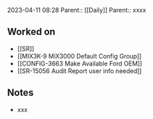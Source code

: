 2023-04-11 08:28
Parent:: [[Daily]] 
Parent:: xxxx





## Worked on

- [[SR]]
- [[MIX3K-9 MiX3000 Default Config Group]]
- [[CONFIG-3663 Make Available Ford OEM]]
- [[SR-15056 Audit Report user info needed]]

## Notes

- xxx





